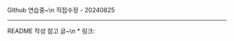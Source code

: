 Github 연습중~\n
직접수정 - 20240825

<hr />
README 작성 참고 글~\n
* 링크: <https://gist.github.com/ihoneymon/652be052a0727ad59601>
